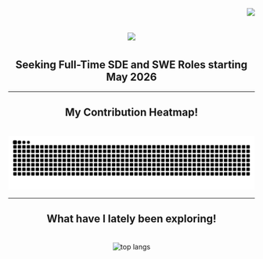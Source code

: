 <img align="right" src="https://visitor-badge.laobi.icu/badge?page_id=rohan-g0re.rohan-g0re" />

<h1 align="center">
  <img src="https://readme-typing-svg.herokuapp.com/?font=Righteous&size=35&color=ffffff&background=000000&center=true&vCenter=true&width=600&height=70&duration=4000&lines=Hi+again!+👋;+It's+me,+Rohan+Gore!;" />
</h1>



<div align="center">
  <h2>Seeking Full-Time SDE and SWE Roles starting May 2026</h2>
</div>


<!--
<div align="center"> 
  <a href="mailto:rohang.atwork@gmail.com">
    <img src="https://img.shields.io/badge/Gmail-333333?style=for-the-badge&logo=gmail&logoColor=red">
  </a>
  <a href="https://linkedin.com/in/rohan-g0re" target="_blank">
    <img src="https://img.shields.io/badge/LinkedIn-0077B5?style=for-the-badge&logo=linkedin&logoColor=white" target="_blank" />
  </a>
  <a href="https://rohangore.com" target="_blank">
     <img src="https://img.shields.io/badge/Portfolio-FF5722?style=for-the-badge&logo=todoist&logoColor=white" target="_blank" />
  </a>
</div>
-->


<hr/>

<div align="center">
  <h2>My Contribution Heatmap!</h2>
  <br>

  <picture>
    <source media="(prefers-color-scheme: dark)"
            srcset="https://raw.githubusercontent.com/rohan-g0re/rohan-g0re/output/github-contribution-grid-snake-dark.svg" />
    <source media="(prefers-color-scheme: light)"
            srcset="https://raw.githubusercontent.com/rohan-g0re/rohan-g0re/output/github-contribution-grid-snake.svg" />
    <img alt="github-snake"
         src="https://raw.githubusercontent.com/rohan-g0re/rohan-g0re/output/github-contribution-grid-snake.svg" />
  </picture>

  <br/>
</div>

<hr/>

<h2 align="center">What have I lately been exploring!</h2>
<div align=center>
  <!-- <img width=390 src="https://github-readme-stats.vercel.app/api?username=rohan-g0re&count_private=true&show_icons=true&theme=react&rank_icon=github&border_radius=10" alt="readme stats" /> -->
  <br/>
  <img width=325 align="center" src="https://github-readme-stats.vercel.app/api/top-langs/?username=rohan-g0re&hide=HTML&langs_count=8&layout=compact&theme=react&border_radius=10&size_weight=0.5&count_weight=0.5&exclude_repo=github-readme-stats" alt="top langs" />
</div>

<br/><br/>

